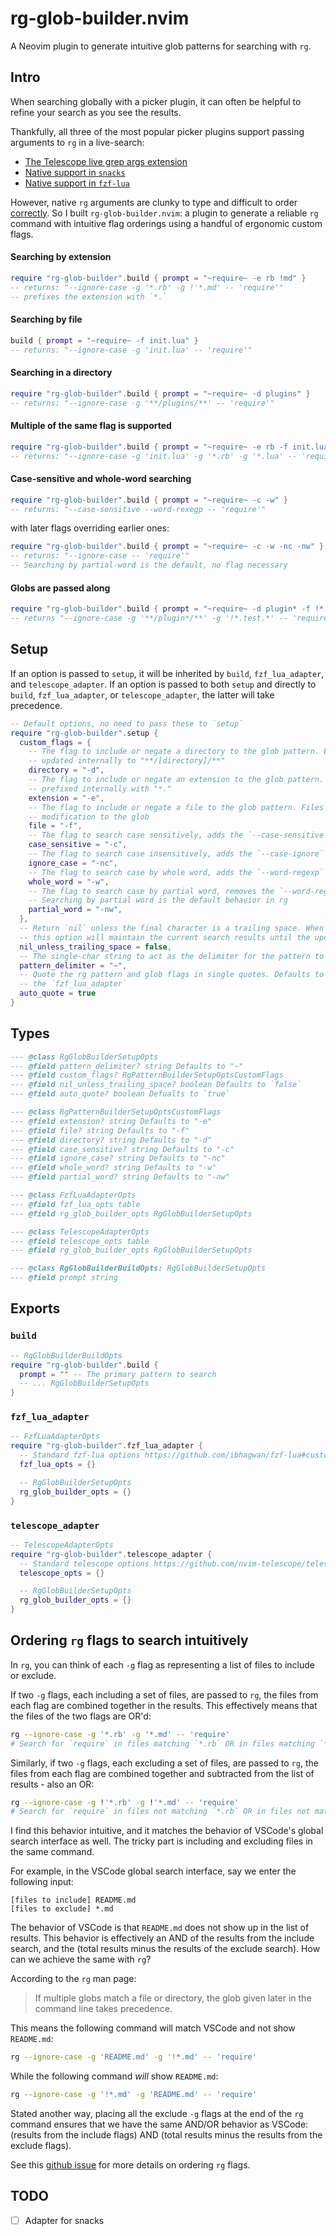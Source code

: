 # rg-glob-builder.nvim

A Neovim plugin to generate intuitive glob patterns for searching with `rg`.

## Intro

When searching globally with a picker plugin, it can often be helpful to refine your search as you see the results. 

Thankfully, all three of the most popular picker plugins support passing arguments to `rg` in a live-search:

- [The Telescope live grep args extension](https://github.com/nvim-telescope/telescope-live-grep-args.nvim)
- [Native support in `snacks`](https://github.com/folke/snacks.nvim/discussions/461#discussioncomment-11894765)
- [Native support in `fzf-lua`](https://github.com/ibhagwan/fzf-lua/wiki#how-can-i-restrict-grep-search-to-certain-files)

However, native `rg` arguments are clunky to type and difficult to order [correctly](https://github.com/ElanMedoff/rg-glob-builder.nvim#ordering-rg-flags-to-search-intuitively). So I built `rg-glob-builder.nvim`: a plugin to generate a reliable `rg` command with intuitive flag orderings using a handful of ergonomic custom flags.

#### Searching by extension
```lua
require "rg-glob-builder".build { prompt = "~require~ -e rb !md" }
-- returns: "--ignore-case -g '*.rb' -g !'*.md' -- 'require'"
-- prefixes the extension with `*.`
```

#### Searching by file
```lua
build { prompt = "~require~ -f init.lua" }
-- returns: "--ignore-case -g 'init.lua' -- 'require'"
```

#### Searching in a directory
```lua
require "rg-glob-builder".build { prompt = "~require~ -d plugins" }
-- returns: "--ignore-case -g '**/plugins/**' -- 'require'"
```

#### Multiple of the same flag is supported
```lua
require "rg-glob-builder".build { prompt = "~require~ -e rb -f init.lua -e lua" }
-- returns: "--ignore-case -g 'init.lua' -g '*.rb' -g '*.lua' -- 'require'"
```

#### Case-sensitive and whole-word searching
```lua
require "rg-glob-builder".build { prompt = "~require~ -c -w" }
-- returns: "--case-sensitive --word-rexegp -- 'require'"
```

with later flags overriding earlier ones:
```lua
require "rg-glob-builder".build { prompt = "~require~ -c -w -nc -nw" }
-- returns: "--ignore-case -- 'require'"
-- Searching by partial-word is the default, no flag necessary
```

#### Globs are passed along
```lua
require "rg-glob-builder".build { prompt = "~require~ -d plugin* -f !*.test.*" }
-- returns "--ignore-case -g '**/plugin*/**' -g '!*.test.*' -- 'require'"
```

## Setup

If an option is passed to `setup`, it will be inherited by `build`, `fzf_lua_adapter`, and `telescope_adapter`. If an option is passed to both `setup` and directly to `build`, `fzf_lua_adapter`, or `telescope_adapter`, the latter will take precedence.

```lua
-- Default options, no need to pass these to `setup`
require "rg-glob-builder".setup {
  custom_flags = {
    -- The flag to include or negate a directory to the glob pattern. Extensions are 
    -- updated internally to "**/[directory]/**"
    directory = "-d",
    -- The flag to include or negate an extension to the glob pattern. Extensions are 
    -- prefixed internally with "*."
    extension = "-e",
    -- The flag to include or negate a file to the glob pattern. Files are passed without 
    -- modification to the glob
    file = "-f",
    -- The flag to search case sensitively, adds the `--case-sensitive` flag
    case_sensitive = "-c",
    -- The flag to search case insensitively, adds the `--case-ignore` flag
    ignore_case = "-nc",
    -- The flag to search case by whole word, adds the `--word-regexp` flag
    whole_word = "-w",
    -- The flag to search case by partial word, removes the `--word-regexp` flag 
    -- Searching by partial word is the default behavior in rg
    partial_word = "-nw",
  },
  -- Return `nil` unless the final character is a trailing space. When updating the flags, 
  -- this option will maintain the current search results until the update is complete
  nil_unless_trailing_space = false,
  -- The single-char string to act as the delimiter for the pattern to pass to rg
  pattern_delimiter = "~",
  -- Quote the rg pattern and glob flags in single quotes. Defaults to true, except for in 
  -- the `fzf_lua_adapter`
  auto_quote = true
}
```

## Types 
```lua
--- @class RgGlobBuilderSetupOpts
--- @field pattern_delimiter? string Defaults to "~"
--- @field custom_flags? RgPatternBuilderSetupOptsCustomFlags
--- @field nil_unless_trailing_space? boolean Defaults to `false`
--- @field auto_quote? boolean Defualts to `true`

--- @class RgPatternBuilderSetupOptsCustomFlags
--- @field extension? string Defaults to "-e"
--- @field file? string Defaults to "-f"
--- @field directory? string Defaults to "-d"
--- @field case_sensitive? string Defaults to "-c"
--- @field ignore_case? string Defaults to "-nc"
--- @field whole_word? string Defaults to "-w"
--- @field partial_word? string Defaults to "-nw"

--- @class FzfLuaAdapterOpts
--- @field fzf_lua_opts table
--- @field rg_glob_builder_opts RgGlobBuilderSetupOpts

--- @class TelescopeAdapterOpts
--- @field telescope_opts table
--- @field rg_glob_builder_opts RgGlobBuilderSetupOpts

--- @class RgGlobBuilderBuildOpts: RgGlobBuilderSetupOpts
--- @field prompt string
```

## Exports

### `build`
```lua
-- RgGlobBuilderBuildOpts
require "rg-glob-builder".build {
  prompt = "" -- The primary pattern to search
  -- ... RgGlobBuilderSetupOpts
}
```

### `fzf_lua_adapter`
```lua
-- FzfLuaAdapterOpts
require "rg-glob-builder".fzf_lua_adapter {
  -- Standard fzf-lua options https://github.com/ibhagwan/fzf-lua#customization
  fzf_lua_opts = {}

  -- RgGlobBuilderSetupOpts
  rg_glob_builder_opts = {}
}
```

### `telescope_adapter`
```lua
-- TelescopeAdapterOpts
require "rg-glob-builder".telescope_adapter {
  -- Standard telescope options https://github.com/nvim-telescope/telescope.nvim#customization
  telescope_opts = {}

  -- RgGlobBuilderSetupOpts
  rg_glob_builder_opts = {}
}
```

## Ordering `rg` flags to search intuitively

In `rg`, you can think of each `-g` flag as representing a list of files to include or exclude. 

If two `-g` flags, each including a set of files, are passed to `rg`, the files from each flag are combined together in the results. This effectively means that the files of the two flags are OR'd:

```bash
rg --ignore-case -g '*.rb' -g '*.md' -- 'require'
# Search for `require` in files matching `*.rb` OR in files matching `*.md`
```

Similarly, if two `-g` flags, each excluding a set of files, are passed to `rg`, the files from each flag are combined together and subtracted from the list of results - also an OR:

```bash
rg --ignore-case -g !'*.rb' -g !'*.md' -- 'require'
# Search for `require` in files not matching `*.rb` OR in files not matching `*.md`
```

I find this behavior intuitive, and it matches the behavior of VSCode's global search interface as well. The tricky part is including and excluding files in the same command.

For example, in the VSCode global search interface, say we enter the following input:

```
[files to include] README.md
[files to exclude] *.md
```

The behavior of VSCode is that `README.md` does not show up in the list of results. This behavior is effectively an AND of the results from the include search, and the (total results minus the results of the exclude search). How can we achieve the same with `rg`?

According to the `rg` man page:

> If multiple globs match a file or directory, the glob given later in the command line takes precedence.

This means the following command will match VSCode and not show `README.md`:

```bash
rg --ignore-case -g 'README.md' -g '!*.md' -- 'require'
```

While the following command _will_ show `README.md`:

```bash
rg --ignore-case -g '!*.md' -g 'README.md' -- 'require'
```

Stated another way, placing all the exclude `-g` flags at the end of the `rg` command ensures that we have the same AND/OR behavior as VSCode: (results from the include flags) AND (total results minus the results from the exclude flags).

See this [github issue](https://github.com/BurntSushi/ripgrep/issues/809#issuecomment-366366982) for more details on ordering `rg` flags.

## TODO
- [ ] Adapter for snacks
